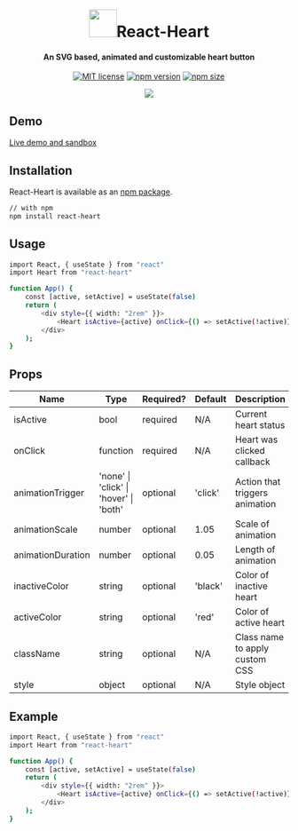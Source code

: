 
<h1 align="center"><img width = "50px" src = "https://matthewgferrari.github.io/react-heart/example/heart.png"/>React-Heart</h1>

<div align="center">

<h4 align = "center">An SVG based, animated and customizable heart button</h4>

[![MIT license](https://img.shields.io/badge/license-MIT-blue.svg)](https://github.com/matthewgferrari/react-heart/blob/main/LICENSE)
[![npm version](https://img.shields.io/npm/v/react-heart)](https://www.npmjs.com/package/react-heart)
[![npm size](https://img.shields.io/bundlephobia/min/react-heart)](https://github.com/matthewgferrari/react-heart/blob/main/src)
</div>
 <div align = "center"><img src = "https://matthewgferrari.github.io/react-heart/example/demo.gif"/></div>

## Demo
[Live demo and sandbox](https://matthewgferrari.github.io/react-heart/example/build/)

## Installation
React-Heart is available as an [npm package](https://www.npmjs.com/package/react-heart).

```sh
// with npm
npm install react-heart
```
## Usage
```sh
import React, { useState } from "react"
import Heart from "react-heart"

function App() {
	const [active, setActive] = useState(false)
	return (
		<div style={{ width: "2rem" }}>
			<Heart isActive={active} onClick={() => setActive(!active)}/>
		</div>
	);
}
```
## Props
Name | Type | Required? | Default | Description 
-----|------|---------|---------|---------
isActive | bool| required| N/A | Current heart status
onClick| function| required| N/A| Heart was clicked callback
animationTrigger | 'none' \| 'click' \| 'hover' \| 'both' | optional | 'click'| Action that triggers animation
animationScale| number|optional|1.05|Scale of animation 
animationDuration| number|optional|0.05|Length of animation
inactiveColor | string|optional|'black'|Color of inactive heart
activeColor|string|optional |'red'| Color of active heart
className |string |optional | N/A| Class name to apply custom CSS
style|object|optional |N/A| Style object

## Example
```sh
import React, { useState } from "react"
import Heart from "react-heart"

function App() {
	const [active, setActive] = useState(false)
	return (
		<div style={{ width: "2rem" }}>
			<Heart isActive={active} onClick={() => setActive(!active)} animationTrigger = "both" inactiveColor = "rgba(255,125,125,.75)" activeColor = "#e019ae" style = {{marginTop:'1rem'}} animationDuration = {0.1}/>
		</div>
	);
}
```
